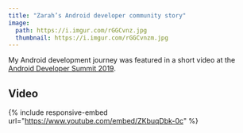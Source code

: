 ```yaml
---
title: "Zarah’s Android developer community story"
image:
  path: https://i.imgur.com/rGGCvnz.jpg
  thumbnail: https://i.imgur.com/rGGCvnzm.jpg
---
```


My Android development journey was featured in a short video at the [Android Developer Summit 2019](https://developer.android.com/events/dev-summit).

## Video

{% include responsive-embed url="https://www.youtube.com/embed/ZKbuqDbk-0c" %}


